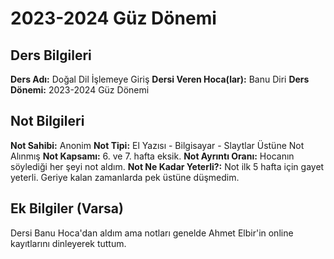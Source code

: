 # 2023-2024 Güz Dönemi

## Ders Bilgileri
**Ders Adı:** Doğal Dil İşlemeye Giriş
**Dersi Veren Hoca(lar):** Banu Diri
**Ders Dönemi:** 2023-2024 Güz Dönemi  

## Not Bilgileri
**Not Sahibi:** Anonim
**Not Tipi:** El Yazısı - Bilgisayar - Slaytlar Üstüne Not Alınmış
**Not Kapsamı:** 6. ve 7. hafta eksik.
**Not Ayrıntı Oranı:** Hocanın söylediği her şeyi not aldım. 
**Not Ne Kadar Yeterli?:** Not ilk 5 hafta için gayet yeterli. Geriye kalan zamanlarda pek üstüne düşmedim.
## Ek Bilgiler (Varsa)
Dersi Banu Hoca'dan aldım ama notları genelde Ahmet Elbir'in online kayıtlarını dinleyerek tuttum.